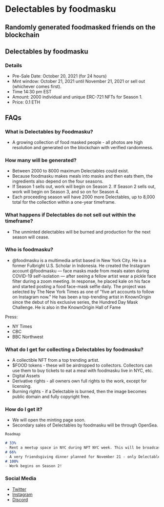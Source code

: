# Delectables by foodmasku
## Randomly generated foodmasked friends on the blockchain

## Delectables by foodmasku

### Details
- Pre-Sale Date: October 20, 2021 (for 24 hours)
- Mint window: October 21, 2021 until November 21, 2021 or sell out (whichever comes first).
- Time 14:30 pm EST
- Amount: 2000 individual and unique ERC-721 NFTs for Season 1.
- Price: 0.1 ETH

## FAQs

### What is Delectables by Foodmasku?
- A growing collection of food masked people - all photos are high resolution and generated on the blockchain with verified randomness.

### How many will be generated?
- Between 2000 to 8000 maximum Delectables could exist. 
- Because foodmasku makes meals into masks and then eats them, the ingredients also depend on the four seasons. 
- If Season 1 sells out, work will begin on Season 2. If Season 2 sells out, work will begin on Season 3, and so on for Season 4. 
- Each proceeding season will have 2000 more Delectables, up to 8,000 total for the collection within a one-year timeframe.

### What happens if Delectables do not sell out within the timeframe?
- The unminted delectables will be burned and production for the next season will cease.

### Who is foodmasku?
- @foodmasku is a multimedia artist based in New York City. He is a former Fulbright U.S. Scholar in Indonesia. He created the Instagram account @foodmasku — face masks made from meals eaten during COVID-19 self-isolation — after seeing a fellow artist wear a pickle face filter during a zoom meeting. In response, he placed kale on his face and started posting a food face-mask selfie daily. The project was selected by The New York Times as one of "five art accounts to follow on Instagram now." He has been a top-trending artist in KnownOrigin since the debut of his exclusive series, the Hundred Day Mask Challenge. He is also in the KnownOrigin Hall of Fame

Press:

- NY Times
- CBC
- BBC Northwest

### What do I get for collecting a Delectables by foodmasku?
- A collectible NFT from a top trending artist.
- $FOOD tokens - these will be airdropped to collectors. Collectors can use them to buy tickets to eat a meal with foodmasku live in NYC, etc.
- Digital Assets
- Derivative rights - all owners own full rights to the work, except for licensing.
- Burning rights - if a Delectable is burned, then the image becomes public domain and fully copyright free.

### How do I get it?
- We will open the minting page soon.
- Secondary sales of Delectables by foodmasku will be through OpenSea.

```markdown
Roadmap

# 33%
- Rent a meetup space in NYC during NFT NYC week. This will be broadcast live as well.
# 66%
- A very friendsgiving dinner planned for November 21 - only Delectable owners will be able to attend live and online.
# 100%
- Work begins on Season 2!

```

### Social Media
- [Twitter](https://twitter.com/foodmasku)
- [Instagram](https://instagram.com/foodmasku)
- [Discord](http://discord.art)
